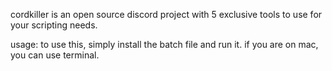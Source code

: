 cordkiller is an open source discord project with 5 exclusive tools to use for your scripting needs.

usage: to use this, simply install the batch file and run it. if you are on mac, you can use terminal.
